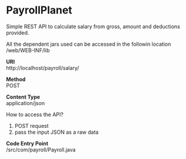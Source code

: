 # PayrollPlanet
Simple REST API to calculate salary from gross, amount and deductions provided.

All the dependent jars used can be accessed in the followin location<br>
/web/WEB-INF/lib

<b>URI</b><br>
http://localhost/payroll/salary/<br>

<b>Method</b><br>
POST<br>

<b>Content Type</b><br>
application/json<br>

How to access the API?<br>
1) POST request<br>
2) pass the input JSON as a raw data<br>


<b>Code Entry Point</b><br>
/src/com/payroll/Payroll.java     
